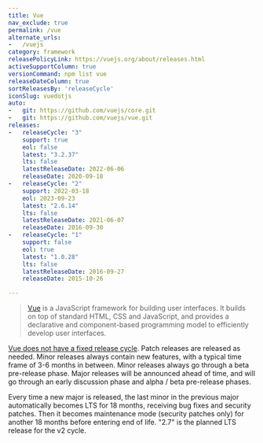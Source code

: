 ```yaml
---
title: Vue
nav_exclude: true
permalink: /vue
alternate_urls:
-   /vuejs
category: framework
releasePolicyLink: https://vuejs.org/about/releases.html
activeSupportColumn: true
versionCommand: npm list vue
releaseDateColumn: true
sortReleasesBy: 'releaseCycle'
iconSlug: vuedotjs
auto:
-   git: https://github.com/vuejs/core.git
-   git: https://github.com/vuejs/vue.git
releases:
-   releaseCycle: "3"
    support: true
    eol: false
    latest: "3.2.37"
    lts: false
    latestReleaseDate: 2022-06-06
    releaseDate: 2020-09-18
-   releaseCycle: "2"
    support: 2022-03-18
    eol: 2023-09-23
    latest: "2.6.14"
    lts: false
    latestReleaseDate: 2021-06-07
    releaseDate: 2016-09-30
-   releaseCycle: "1"
    support: false
    eol: true
    latest: "1.0.28"
    lts: false
    latestReleaseDate: 2016-09-27
    releaseDate: 2015-10-26

---
```


> [Vue](https://vuejs.org/) is a JavaScript framework for building user interfaces. It builds on top of standard HTML, CSS and JavaScript, and provides a declarative and component-based programming model to efficiently develop user interfaces.

[Vue does not have a fixed release cycle](https://vuejs.org/about/releases.html). Patch releases are released as needed. Minor releases always contain new features, with a typical time frame of 3-6 months in between. Minor releases always go through a beta pre-release phase. Major releases will be announced ahead of time, and will go through an early discussion phase and alpha / beta pre-release phases.

Every time a new major is released, the last minor in the previous major automatically becomes LTS for 18 months, receiving bug fixes and security patches. Then it becomes maintenance mode (security patches only) for another 18 months before entering end of life. "2.7" is the planned LTS release for the v2 cycle.
